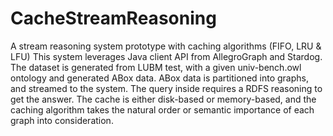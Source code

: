 # CacheStreamReasoning
A stream reasoning system prototype with caching algorithms (FIFO, LRU &amp; LFU) 
This system leverages Java client API from AllegroGraph and Stardog. 
The dataset is generated from LUBM test, with a given univ-bench.owl ontology and generated ABox data. 
ABox data is partitioned into graphs, and streamed to the system. 
The query inside requires a RDFS reasoning to get the answer. 
The cache is either disk-based or memory-based, and the caching algorithm takes the natural order or semantic importance of each graph into consideration. 
